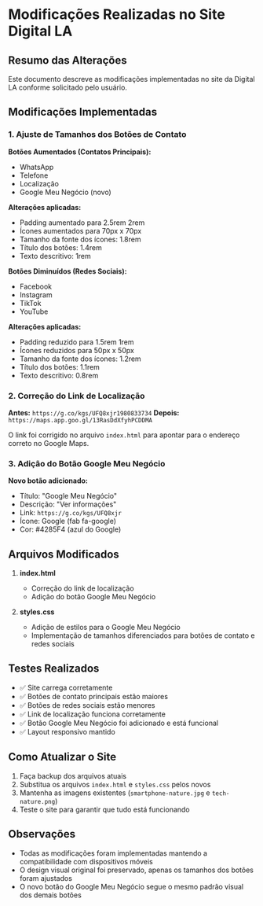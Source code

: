 # Modificações Realizadas no Site Digital LA

## Resumo das Alterações

Este documento descreve as modificações implementadas no site da Digital LA conforme solicitado pelo usuário.

## Modificações Implementadas

### 1. Ajuste de Tamanhos dos Botões de Contato

**Botões Aumentados (Contatos Principais):**
- WhatsApp
- Telefone
- Localização
- Google Meu Negócio (novo)

**Alterações aplicadas:**
- Padding aumentado para 2.5rem 2rem
- Ícones aumentados para 70px x 70px
- Tamanho da fonte dos ícones: 1.8rem
- Título dos botões: 1.4rem
- Texto descritivo: 1rem

**Botões Diminuídos (Redes Sociais):**
- Facebook
- Instagram
- TikTok
- YouTube

**Alterações aplicadas:**
- Padding reduzido para 1.5rem 1rem
- Ícones reduzidos para 50px x 50px
- Tamanho da fonte dos ícones: 1.2rem
- Título dos botões: 1.1rem
- Texto descritivo: 0.8rem

### 2. Correção do Link de Localização

**Antes:** `https://g.co/kgs/UFQ8xjr1980833734`
**Depois:** `https://maps.app.goo.gl/13RasDdXfyhPCDDMA`

O link foi corrigido no arquivo `index.html` para apontar para o endereço correto no Google Maps.

### 3. Adição do Botão Google Meu Negócio

**Novo botão adicionado:**
- Título: "Google Meu Negócio"
- Descrição: "Ver informações"
- Link: `https://g.co/kgs/UFQ8xjr`
- Ícone: Google (fab fa-google)
- Cor: #4285F4 (azul do Google)

## Arquivos Modificados

1. **index.html**
   - Correção do link de localização
   - Adição do botão Google Meu Negócio

2. **styles.css**
   - Adição de estilos para o Google Meu Negócio
   - Implementação de tamanhos diferenciados para botões de contato e redes sociais

## Testes Realizados

- ✅ Site carrega corretamente
- ✅ Botões de contato principais estão maiores
- ✅ Botões de redes sociais estão menores
- ✅ Link de localização funciona corretamente
- ✅ Botão Google Meu Negócio foi adicionado e está funcional
- ✅ Layout responsivo mantido

## Como Atualizar o Site

1. Faça backup dos arquivos atuais
2. Substitua os arquivos `index.html` e `styles.css` pelos novos
3. Mantenha as imagens existentes (`smartphone-nature.jpg` e `tech-nature.png`)
4. Teste o site para garantir que tudo está funcionando

## Observações

- Todas as modificações foram implementadas mantendo a compatibilidade com dispositivos móveis
- O design visual original foi preservado, apenas os tamanhos dos botões foram ajustados
- O novo botão do Google Meu Negócio segue o mesmo padrão visual dos demais botões

